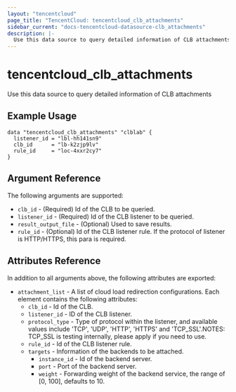 ```yaml
---
layout: "tencentcloud"
page_title: "TencentCloud: tencentcloud_clb_attachments"
sidebar_current: "docs-tencentcloud-datasource-clb_attachments"
description: |-
  Use this data source to query detailed information of CLB attachments
---
```


# tencentcloud_clb_attachments

Use this data source to query detailed information of CLB attachments

## Example Usage

```hcl
data "tencentcloud_clb_attachments" "clblab" {
  listener_id = "lbl-hh141sn9"
  clb_id      = "lb-k2zjp9lv"
  rule_id     = "loc-4xxr2cy7"
}
```

## Argument Reference

The following arguments are supported:

* `clb_id` - (Required) Id of the CLB to be queried.
* `listener_id` - (Required) Id of the CLB listener to be queried.
* `result_output_file` - (Optional) Used to save results.
* `rule_id` - (Optional) Id of the CLB listener rule. If the protocol of listener is HTTP/HTTPS, this para is required.

## Attributes Reference

In addition to all arguments above, the following attributes are exported:

* `attachment_list` - A list of cloud load redirection configurations. Each element contains the following attributes:
  * `clb_id` - Id of the CLB.
  * `listener_id` - ID of the CLB listener.
  * `protocol_type` - Type of protocol within the listener, and available values include 'TCP', 'UDP', 'HTTP', 'HTTPS' and 'TCP_SSL'.NOTES: TCP_SSL is testing internally, please apply if you need to use.
  * `rule_id` - Id of the CLB listener rule.
  * `targets` - Information of the backends to be attached.
    * `instance_id` - Id of the backend server.
    * `port` - Port of the backend server.
    * `weight` - Forwarding weight of the backend service, the range of [0, 100], defaults to 10.



